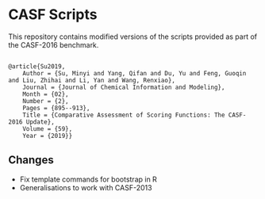 # CASF Scripts

This repository contains modified versions of the scripts provided as part of the CASF-2016 benchmark.

```

@article{Su2019,
	Author = {Su, Minyi and Yang, Qifan and Du, Yu and Feng, Guoqin and Liu, Zhihai and Li, Yan and Wang, Renxiao},
	Journal = {Journal of Chemical Information and Modeling},
	Month = {02},
	Number = {2},
	Pages = {895--913},
	Title = {Comparative Assessment of Scoring Functions: The CASF-2016 Update},
	Volume = {59},
	Year = {2019}}
```

## Changes

* Fix template commands for bootstrap in R
* Generalisations to work with CASF-2013
